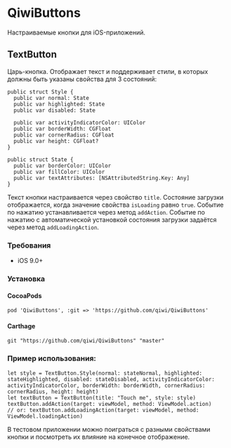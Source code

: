 # QiwiButtons
Настраиваемые кнопки для iOS-приложений.

## TextButton
Царь-кнопка. Отображает текст и поддерживает стили, в которых должны быть указаны свойства для 3 состояний:
```
public struct Style {
  public var normal: State
  public var highlighted: State
  public var disabled: State

  public var activityIndicatorColor: UIColor
  public var borderWidth: CGFloat
  public var cornerRadius: CGFloat
  public var height: CGFloat?
}

public struct State {
  public var borderColor: UIColor
  public var fillColor: UIColor
  public var textAttributes: [NSAttributedString.Key: Any]
}
```
Текст кнопки настраивается через свойство ``title``. Состояние загрузки отображается, когда значение свойства ``isLoading`` равно ``true``.
Событие по нажатию устанавливается через метод ``addAction``.  Событие по нажатию с автоматической установкой состояния загрузки задаётся через метод ``addLoadingAction``.

### Требования
* iOS 9.0+

### Установка

#### CocoaPods
```
pod 'QiwiButtons', :git => 'https://github.com/qiwi/QiwiButtons'
```

#### Carthage
```
git "https://github.com/qiwi/QiwiButtons" "master"
```

### Пример использования:
```
let style = TextButton.Style(normal: stateNormal, highlighted: stateHighlighted, disabled: stateDisabled, activityIndicatorColor: activityIndicatorColor, borderWidth: borderWidth, cornerRadius: cornerRadius, height: height)
let textButton = TextButton(title: "Touch me", style: style)
textButton.addAction(target: viewModel, method: ViewModel.action)
// or: textButton.addLoadingAction(target: viewModel, method: ViewModel.loadingAction)

```

В тестовом приложении можно поиграться с разными свойствами кнопки и посмотреть их влияние на конечное отображение.
